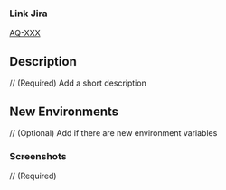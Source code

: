 ### Link Jira
[AQ-XXX](https://aquaterra-sena.atlassian.net/browse/AQ-XXX)

## Description
   // (Required) Add a short description
## New Environments
   // (Optional) Add if there are new environment variables
### Screenshots
  // (Required)
  
